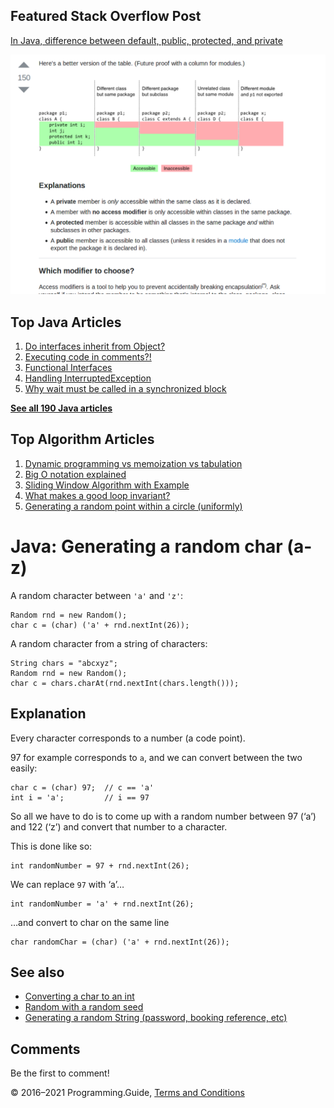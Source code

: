 <span class="underline"></span>

<span class="underline"></span>

## Featured Stack Overflow Post

[In Java, difference between default, public, protected, and private](https://stackoverflow.com/a/33627846/276052)

[<img src="../images/so-featured-33627846.png" alt="StackOverflow screenshot thumbnail" class="screenshot" />](https://stackoverflow.com/a/33627846/276052)

<span class="underline"></span>

## Top Java Articles

1.  [Do interfaces inherit from Object?](do-interfaces-inherit-from-object.html)
2.  [Executing code in comments?!](executing-code-in-comments.html)
3.  [Functional Interfaces](functional-interfaces.html)
4.  [Handling InterruptedException](handling-interrupted-exceptions.html)
5.  [Why wait must be called in a synchronized block](why-wait-must-be-in-synchronized.html)

[**See all 190 Java articles**](index.html)

## Top Algorithm Articles

1.  [Dynamic programming vs memoization vs tabulation](../dynamic-programming-vs-memoization-vs-tabulation.html)
2.  [Big O notation explained](../big-o-notation-explained.html)
3.  [Sliding Window Algorithm with Example](../sliding-window-example.html)
4.  [What makes a good loop invariant?](../what-makes-a-good-loop-invariant.html)
5.  [Generating a random point within a circle (uniformly)](../random-point-within-circle.html)

# Java: Generating a random char (a-z)

A random character between `'a'` and `'z'`:

    Random rnd = new Random();
    char c = (char) ('a' + rnd.nextInt(26));

A random character from a string of characters:

    String chars = "abcxyz";
    Random rnd = new Random();
    char c = chars.charAt(rnd.nextInt(chars.length()));

## Explanation

Every character corresponds to a number (a code point).

97 for example corresponds to `a`, and we can convert between the two easily:

    char c = (char) 97;  // c == 'a'
    int i = 'a';         // i == 97

So all we have to do is to come up with a random number between 97 (‘a’) and 122 (‘z’) and convert that number to a character.

This is done like so:

    int randomNumber = 97 + rnd.nextInt(26);

We can replace `97` with ‘a’…

    int randomNumber = 'a' + rnd.nextInt(26);

…and convert to char on the same line

    char randomChar = (char) ('a' + rnd.nextInt(26));

## See also

- [Converting a char to an int](converting-char-to-int.html)
- [Random with a random seed](random-seed.html)
- [Generating a random String (password, booking reference, etc)](generating-a-random-string.html)

## Comments

Be the first to comment!

© 2016–2021 Programming.Guide, [Terms and Conditions](../terms-and-conditions.html)
